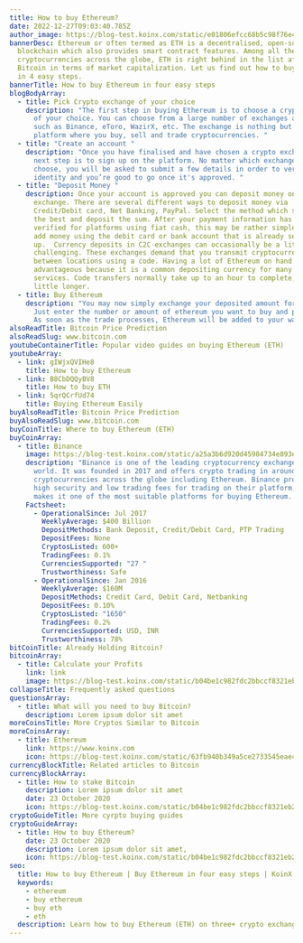 ```yaml
---
title: How to buy Ethereum?
date: 2022-12-27T09:03:40.785Z
author_image: https://blog-test.koinx.com/static/e01806efcc68b5c98f76e4131f58e412/unsplash_8td991gibiq.svg
bannerDesc: Ethereum or often termed as ETH is a decentralised, open-source
  blockchain which also provides smart contract features. Among all the
  cryptocurrencies across the globe, ETH is right behind in the list after
  Bitcoin in terms of market capitalization. Let us find out how to buy Ethereum
  in 4 easy steps.
bannerTitle: How to buy Ethereum in four easy steps
blogBodyArray:
  - title: Pick Crypto exchange of your choice
    description: "The first step in buying Ethereum is to choose a crypto exchange
      of your choice. You can choose from a large number of exchanges available
      such as Binance, eToro, WazirX, etc. The exchange is nothing but a
      platform where you buy, sell and trade cryptocurrencies. "
  - title: "Create an account "
    description: "Once you have finalised and have chosen a crypto exchange, the
      next step is to sign up on the platform. No matter which exchange you
      choose, you will be asked to submit a few details in order to verify your
      identity and you’re good to go once it's approved. "
  - title: "Deposit Money "
    description: Once your account is approved you can deposit money on the crypto
      exchange. There are several different ways to deposit money via
      Credit/Debit card, Net Banking, PayPal. Select the method which suits you
      the best and deposit the sum. After your payment information has been
      verified for platforms using fiat cash, this may be rather simple. Simply
      add money using the debit card or bank account that is already set
      up.  Currency deposits in C2C exchanges can occasionally be a little more
      challenging. These exchanges demand that you transmit cryptocurrency
      between locations using a code. Having a lot of Ethereum on hand can be
      advantageous because it is a common depositing currency for many C2C
      services. Code transfers normally take up to an hour to complete, taking a
      little longer.
  - title: Buy Ethereum
    description: "You may now simply exchange your deposited amount for ethereum.
      Just enter the number or amount of ethereum you want to buy and press buy.
      As soon as the trade processes, Ethereum will be added to your wallet. "
alsoReadTitle: Bitcoin Price Prediction
alsoReadSlug: www.bitcoin.com
youtubeContainerTitle: Popular video guides on buying Ethereum (ETH)
youtubeArray:
  - link: gIWjxQVIHe8
    title: How to buy Ethereum
  - link: B8CbDQQyBV8
    title: How to buy ETH
  - link: 5qrQCrfUd74
    title: Buying Ethereum Easily
buyAlsoReadTitle: Bitcoin Price Prediction
buyAlsoReadSlug: www.bitcoin.com
buyCoinTitle: Where to buy Ethereum (ETH)
buyCoinArray:
  - title: Binance
    image: https://blog-test.koinx.com/static/a25a3b6d920d45984734e893e8cf6298/image-168.png
    description: "Binance is one of the leading cryptocurrency exchange in the
      world. It was founded in 2017 and offers crypto trading in around 600
      cryptocurrencies across the globe including Ethereum. Binance provides
      high security and low trading fees for trading on their platform, which
      makes it one of the most suitable platforms for buying Ethereum. "
    Factsheet:
      - OperationalSince: Jul 2017
        WeeklyAverage: $400 Billion
        DepositMethods: Bank Deposit, Credit/Debit Card, PTP Trading
        DepositFees: None
        CryptosListed: 600+
        TradingFees: 0.1%
        CurrenciesSupported: "27 "
        Trustworthiness: Safe
      - OperationalSince: Jan 2016
        WeeklyAverage: $160M
        DepositMethods: Credit Card, Debit Card, Netbanking
        DepositFees: 0.10%
        CryptosListed: "1650"
        TradingFees: 0.2%
        CurrenciesSupported: USD, INR
        Trustworthiness: 78%
bitCoinTitle: Already Holding Bitcoin?
bitcoinArray:
  - title: Calculate your Profits
    link: link
    image: https://blog-test.koinx.com/static/b04be1c982fdc2bbccf8321eb29acf4c/hold_coin.png
collapseTitle: Frequently asked questions
questionsArray:
  - title: What will you need to buy Bitcoin?
    description: Lorem ipsum dolor sit amet
moreCoinsTitle: More Cryptos Similar to Bitcoin
moreCoinsArray:
  - title: Ethereum
    link: https://www.koinx.com
    icon: https://blog-test.koinx.com/static/63fb940b349a5ce2733545eae4116c5c/ET.png
currencyBlockTitle: Related articles to Bitcoin
currencyBlockArray:
  - title: How to stake Bitcoin
    description: Lorem ipsum dolor sit amet
    date: 23 October 2020
    icon: https://blog-test.koinx.com/static/b04be1c982fdc2bbccf8321eb29acf4c/hold_coin.png
cryptoGuideTitle: More cyrpto buying guides
cryptoGuideArray:
  - title: How to buy Ethereum?
    date: 23 October 2020
    description: Lorem ipsum dolor sit amet,
    icon: https://blog-test.koinx.com/static/b04be1c982fdc2bbccf8321eb29acf4c/hold_coin.png
seo:
  title: How to buy Ethereum | Buy Ethereum in four easy steps | KoinX
  keywords:
    - ethereum
    - buy ethereum
    - buy eth
    - eth
  description: Learn how to buy Ethereum (ETH) on three+ crypto exchanges
---
```

